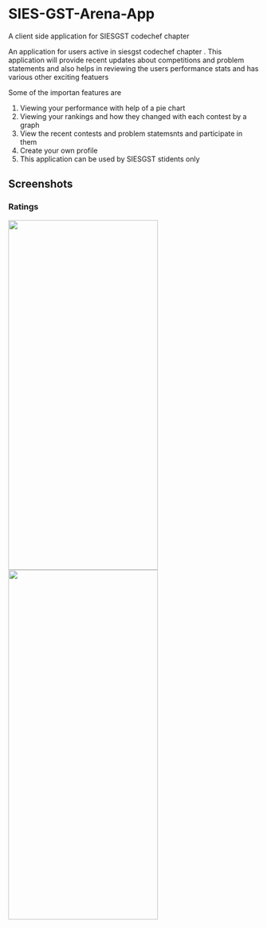 # SIES-GST-Arena-App
A client side application for SIESGST codechef chapter

An application for users active in siesgst codechef chapter . This application will provide recent updates about competitions and problem statements and also helps in reviewing the users performance stats and has various other exciting featuers 

Some of the importan features are
1. Viewing your performance with help of a pie chart
2. Viewing your rankings and how they changed with each contest by a graph
3. View the recent contests and problem statemsnts and participate in them
4. Create your own profile 
5. This application can be used by SIESGST stidents only

## Screenshots

### Ratings
<img src="https://user-images.githubusercontent.com/62417466/143771182-20d3130c-45ea-4045-bdf2-34af4e7bc3bc.png" width="300" height="700">
<img src="https://user-images.githubusercontent.com/62417466/143771185-b18acf44-b74d-4c72-8eb0-9a14b0d6ef99.png" width="300" height="700">
